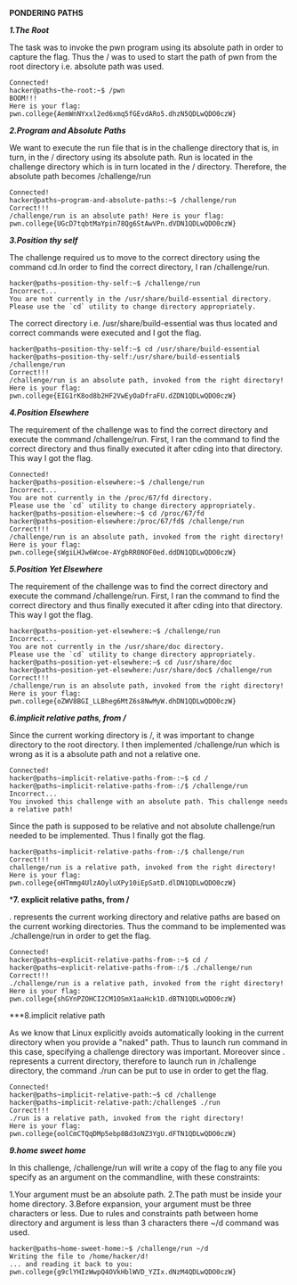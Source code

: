 **PONDERING PATHS**

***1.The Root***

The task was to invoke the pwn program using its absolute path in order to capture the flag. 
Thus the / was to used to start the path of pwn from the root directory i.e. absolute path was used.

```
Connected!
hacker@paths~the-root:~$ /pwn
BOOM!!!
Here is your flag:
pwn.college{AemWnNYxxl2ed6xmq5fGEvdARo5.dhzN5QDLwQDO0czW}
```

***2.Program and Absolute Paths***

We want to execute the run file that is in the challenge directory that is, in turn, in the / directory using its absolute path.
Run is located in the challenge directory which is in turn located in the / directory. Therefore, the absolute path becomes 
/challenge/run

```
Connected!
hacker@paths~program-and-absolute-paths:~$ /challenge/run
Correct!!!
/challenge/run is an absolute path! Here is your flag:
pwn.college{UGcD7tqbtMaYpin78Qg6StAwVPn.dVDN1QDLwQDO0czW}
```

***3.Position thy self***

The challenge required us to move to the correct directory using the command cd.In order to find the correct directory, I ran /challenge/run.

```
hacker@paths~position-thy-self:~$ /challenge/run
Incorrect...
You are not currently in the /usr/share/build-essential directory.
Please use the `cd` utility to change directory appropriately.
```
The correct directory i.e. /usr/share/build-essential was thus located and correct commands were executed and I got the flag.

```
hacker@paths~position-thy-self:~$ cd /usr/share/build-essential
hacker@paths~position-thy-self:/usr/share/build-essential$ /challenge/run
Correct!!!
/challenge/run is an absolute path, invoked from the right directory!
Here is your flag:
pwn.college{EIG1rK8od8b2HF2VwEyOaDfraFU.dZDN1QDLwQDO0czW}
```

***4.Position Elsewhere***

The requirement of the challenge was to find the correct directory and execute the command /challenge/run. First, I ran the command to find the correct directory and thus finally executed it after cding into that directory. This way I got the flag.

```
Connected!
hacker@paths~position-elsewhere:~$ /challenge/run
Incorrect...
You are not currently in the /proc/67/fd directory.
Please use the `cd` utility to change directory appropriately.
hacker@paths~position-elsewhere:~$ cd /proc/67/fd
hacker@paths~position-elsewhere:/proc/67/fd$ /challenge/run
Correct!!!
/challenge/run is an absolute path, invoked from the right directory!
Here is your flag:
pwn.college{sWgiLHJw6Wcoe-AYgbRR0NOF0ed.ddDN1QDLwQDO0czW}
```

***5.Position Yet Elsewhere***

The requirement of the challenge was to find the correct directory and execute the command /challenge/run. First, I ran the command to find the correct directory and thus finally executed it after cding into that directory. This way I got the flag.
```
hacker@paths~position-yet-elsewhere:~$ /challenge/run
Incorrect...
You are not currently in the /usr/share/doc directory.
Please use the `cd` utility to change directory appropriately.
hacker@paths~position-yet-elsewhere:~$ cd /usr/share/doc
hacker@paths~position-yet-elsewhere:/usr/share/doc$ /challenge/run
Correct!!!
/challenge/run is an absolute path, invoked from the right directory!
Here is your flag:
pwn.college{oZWV8BGI_LLBheg6MtZ6s8NwMyW.dhDN1QDLwQDO0czW}
```

***6.implicit relative paths, from /***

Since the current working directory is /, it was important to change directory to the root directory. I then implemented /challenge/run which is wrong as it is a absolute path and not a relative one.

```
Connected!
hacker@paths~implicit-relative-paths-from-:~$ cd /
hacker@paths~implicit-relative-paths-from-:/$ /challenge/run
Incorrect...
You invoked this challenge with an absolute path. This challenge needs a relative path!
```

Since the path is supposed to be relative and not absolute challenge/run needed to be implemented. Thus I finally got the flag.

```
hacker@paths~implicit-relative-paths-from-:/$ challenge/run
Correct!!!
challenge/run is a relative path, invoked from the right directory!
Here is your flag:
pwn.college{oHTmmg4UlzAOyluXPy10iEpSatD.dlDN1QDLwQDO0czW}
```

***7. explicit relative paths, from /**

. represents the current working directory and relative paths are based on the current working directories. Thus the command to be implemented was ./challenge/run in order to get the flag.

```
Connected!
hacker@paths~explicit-relative-paths-from-:~$ cd /
hacker@paths~explicit-relative-paths-from-:/$ ./challenge/run
Correct!!!
./challenge/run is a relative path, invoked from the right directory!
Here is your flag:
pwn.college{shGYnPZOHCI2CM1OSmX1aaHck1D.dBTN1QDLwQDO0czW}
```

***8.implicit relative path

As we know that Linux explicitly avoids automatically looking in the current directory when you provide a "naked" path. Thus to launch run command in this case, specifying a challenge directory was important. Moreover since . represents a current directory, therefore to launch run in /challenge directory, the command ./run can be put to use in order to get the flag.

```
Connected!
hacker@paths~implicit-relative-path:~$ cd /challenge
hacker@paths~implicit-relative-path:/challenge$ ./run
Correct!!!
./run is a relative path, invoked from the right directory!
Here is your flag:
pwn.college{oolCmCTQqDMp5ebp8Bd3oNZ3YgU.dFTN1QDLwQDO0czW}
```

***9.home sweet home***

In this challenge, /challenge/run will write a copy of the flag to any file you specify as an argument on the commandline, with these constraints:

1.Your argument must be an absolute path.
2.The path must be inside your home directory.
3.Before expansion, your argument must be three characters or less.
Due to rules and constraints path between home directory and argument is less than 3 characters there ~/d command was used. 

``` Connected!
hacker@paths~home-sweet-home:~$ /challenge/run ~/d
Writing the file to /home/hacker/d!
... and reading it back to you:
pwn.college{g9clYHIzWwpQ4OVkHblWVD_YZIx.dNzM4QDLwQDO0czW}
```




